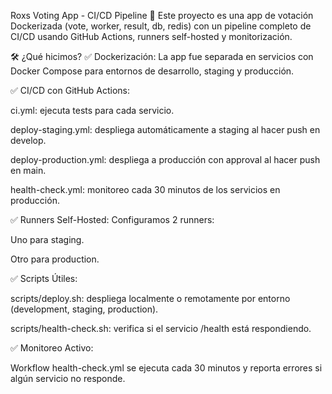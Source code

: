 Roxs Voting App - CI/CD Pipeline 🚀
Este proyecto es una app de votación Dockerizada (vote, worker, result, db, redis) con un pipeline completo de CI/CD usando GitHub Actions, runners self-hosted y monitorización.

🛠️ ¿Qué hicimos?
✅ Dockerización:
La app fue separada en servicios con Docker Compose para entornos de desarrollo, staging y producción.

✅ CI/CD con GitHub Actions:

ci.yml: ejecuta tests para cada servicio.

deploy-staging.yml: despliega automáticamente a staging al hacer push en develop.

deploy-production.yml: despliega a producción con approval al hacer push en main.

health-check.yml: monitoreo cada 30 minutos de los servicios en producción.

✅ Runners Self-Hosted:
Configuramos 2 runners:

Uno para staging.

Otro para production.

✅ Scripts Útiles:

scripts/deploy.sh: despliega localmente o remotamente por entorno (development, staging, production).

scripts/health-check.sh: verifica si el servicio /health está respondiendo.

✅ Monitoreo Activo:

Workflow health-check.yml se ejecuta cada 30 minutos y reporta errores si algún servicio no responde.

